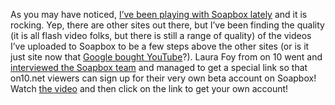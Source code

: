 As you may have noticed, <a href="http://www.duncanmackenzie.net/blog/tags/Soapbox/" target="_blank" class="broken_link">I&#8217;ve been playing with Soapbox lately</a> and it is rocking. Yep, there are other sites out there, but I&#8217;ve been finding the quality (it is all flash video folks, but there is still a range of quality) of the videos I&#8217;ve uploaded to Soapbox to be a few steps above the other sites (or is it just site now that <a href="http://finance.google.com/finance?cid=2974344" target="_blank">Google bought YouTube</a>?). Laura Foy from on 10 went and <a href="http://www.on10.net/Blogs/laura/soapbox/" target="_blank" class="broken_link">interviewed the Soapbox team</a> and managed to get a special link so that on10.net viewers can sign up for&nbsp;their very own beta account on Soapbox! Watch <a href="http://www.on10.net/Blogs/laura/soapbox/" target="_blank" class="broken_link">the video</a> and then click on the link to get your own account!